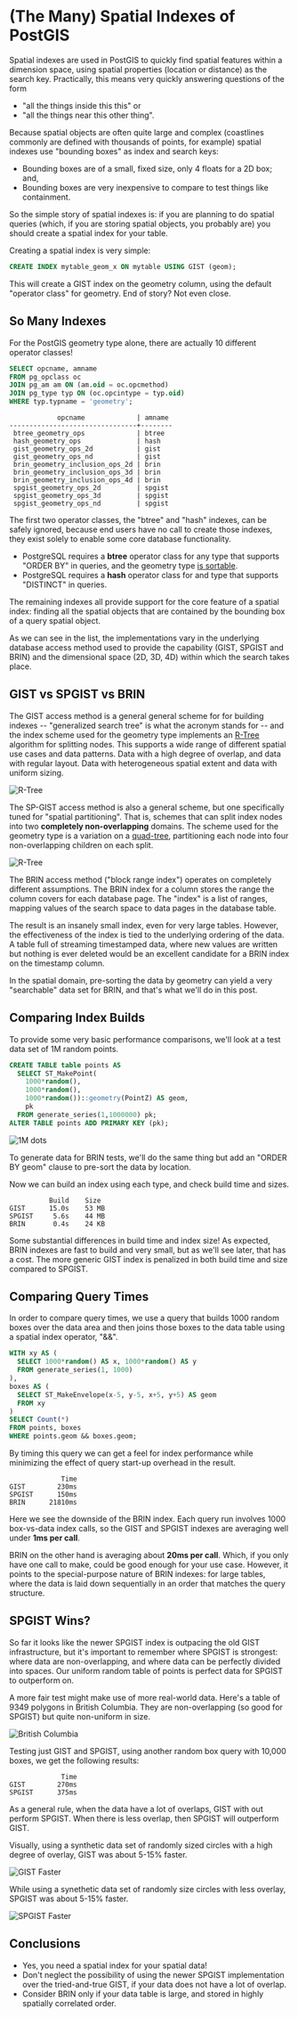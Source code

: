 # (The Many) Spatial Indexes of PostGIS

Spatial indexes are used in PostGIS to quickly find spatial features within a dimension space, using spatial properties (location or distance) as the search key.  Practically, this means very quickly answering questions of the form 

* "all the things inside this this" or
* "all the things near this other thing".

Because spatial objects are often quite large and complex (coastlines commonly are defined with thousands of points, for example) spatial indexes use "bounding boxes" as index and search keys:

* Bounding boxes are of a small, fixed size, only 4 floats for a 2D box; and,
* Bounding boxes are very inexpensive to compare to test things like containment.

So the simple story of spatial indexes is: if you are planning to do spatial queries (which, if you are storing spatial objects, you probably are) you should create a spatial index for your table. 

Creating a spatial index is very simple:

```sql
CREATE INDEX mytable_geom_x ON mytable USING GIST (geom);
```

This will create a GIST index on the geometry column, using the default "operator class" for geometry. End of story? Not even close.

## So Many Indexes

For the PostGIS geometry type alone, there are actually 10 different operator classes!

```sql
SELECT opcname, amname
FROM pg_opclass oc
JOIN pg_am am ON (am.oid = oc.opcmethod)
JOIN pg_type typ ON (oc.opcintype = typ.oid)
WHERE typ.typname = 'geometry';
```

```
            opcname             | amname 
--------------------------------+--------
 btree_geometry_ops             | btree
 hash_geometry_ops              | hash
 gist_geometry_ops_2d           | gist
 gist_geometry_ops_nd           | gist
 brin_geometry_inclusion_ops_2d | brin
 brin_geometry_inclusion_ops_3d | brin
 brin_geometry_inclusion_ops_4d | brin
 spgist_geometry_ops_2d         | spgist
 spgist_geometry_ops_3d         | spgist
 spgist_geometry_ops_nd         | spgist
```

The first two operator classes, the "btree" and "hash" indexes, can be safely ignored, because end users have no call to create those indexes, they exist solely to enable some core database functionality. 

* PostgreSQL requires a **btree** operator class for any type that supports "ORDER BY" in queries, and the geometry type [is sortable](https://blog.crunchydata.com/blog/waiting-for-postgis-3-hilbert-geometry-sorting). 
* PostgreSQL requires a **hash** operator class for and type that supports "DISTINCT" in queries.

The remaining indexes all provide support for the core feature of a spatial index: finding all the spatial objects that are contained by the bounding box of a query spatial object. 

As we can see in the list, the implementations vary in the underlying database access method used to provide the capability (GIST, SPGIST and BRIN) and the dimensional space (2D, 3D, 4D) within which the search takes place.

## GIST vs SPGIST vs BRIN

The GIST access method is a general general scheme for for building indexes -- "generalized search tree" is what the acronym stands for -- and the index scheme used for the geometry type implements an [R-Tree](https://en.wikipedia.org/wiki/R-tree) algorithm for splitting nodes. This supports a wide range of different spatial use cases and data patterns. Data with a high degree of overlap, and data with regular layout. Data with heterogeneous spatial extent and data with uniform sizing.

![R-Tree](img/rtree.png)

The SP-GIST access method is also a general scheme, but one specifically tuned for "spatial partitioning". That is, schemes that can split index nodes into two **completely non-overlapping** domains. The scheme used for the geometry type is a variation on a [quad-tree](https://en.wikipedia.org/wiki/Quadtree), partitioning each node into four non-overlapping children on each split. 

![R-Tree](img/quadtree.png)

The BRIN access method ("block range index") operates on completely different assumptions. The BRIN index for a column stores the range the column covers for each database page. The "index" is a list of ranges, mapping values of the search space to data pages in the database table. 

The result is an insanely small index, even for very large tables. However, the effectiveness of the index is tied to the underlying ordering of the data. A table full of streaming timestamped data, where new values are written but nothing is ever deleted would be an excellent candidate for a BRIN index on the timestamp column. 

In the spatial domain, pre-sorting the data by geometry can yield a very "searchable" data set for BRIN, and that's what we'll do in this post.

## Comparing Index Builds

To provide some very basic performance comparisons, we'll look at a test data set of 1M random points. 

```sql
CREATE TABLE table points AS
  SELECT ST_MakePoint(
    1000*random(), 
    1000*random(), 
    1000*random())::geometry(PointZ) AS geom, 
    pk
  FROM generate_series(1,1000000) pk;
ALTER TABLE points ADD PRIMARY KEY (pk);
```

![1M dots](img/docs.png)

To generate data for BRIN tests, we'll do the same thing but add an "ORDER BY geom" clause to pre-sort the data by location.

Now we can build an index using each type, and check build time and sizes.

```
          Build    Size
GIST      15.0s    53 MB
SPGIST     5.6s    44 MB
BRIN       0.4s    24 KB
```

Some substantial differences in build time and index size! As expected, BRIN indexes are fast to build and very small, but as we'll see later, that has a cost. The more generic GIST index is penalized in both build time and size compared to SPGIST.

## Comparing Query Times

In order to compare query times, we use a query that builds 1000 random boxes over the data area and then joins those boxes to the data table using a spatial index operator, "&&".

```sql
WITH xy AS (
  SELECT 1000*random() AS x, 1000*random() AS y 
  FROM generate_series(1, 1000)
),
boxes AS (
  SELECT ST_MakeEnvelope(x-5, y-5, x+5, y+5) AS geom 
  FROM xy
)
SELECT Count(*)
FROM points, boxes
WHERE points.geom && boxes.geom;
```

By timing this query we can get a feel for index performance while minimizing the effect of query start-up overhead in the result.

```
             Time
GIST        230ms
SPGIST      150ms 
BRIN      21810ms 
```

Here we see the downside of the BRIN index. Each query run involves 1000 box-vs-data index calls, so the GIST and SPGIST indexes are averaging well under **1ms per call**. 

BRIN on the other hand is averaging about **20ms per call**. Which, if you only have one call to make, could be good enough for your use case. However, it points to the special-purpose nature of BRIN indexes: for large tables, where the data is laid down sequentially in an order that matches the query structure.

## SPGIST Wins?

So far it looks like the newer SPGIST index is outpacing the old GIST infrastructure, but it's important to remember where SPGIST is strongest: where data are non-overlapping, and where data can be perfectly divided into spaces. Our uniform random table of points is perfect data for SPGIST to outperform on.

A more fair test might make use of more real-world data. Here's a table of 9349 polygons in British Columbia. They are non-overlapping (so good for SPGIST) but quite non-uniform in size.

![British Columbia](img/bc.png)

Testing just GIST and SPGIST, using another random box query with 10,000 boxes, we get the following results:

```
             Time
GIST        270ms
SPGIST      375ms 
```

As a general rule, when the data have a lot of overlaps, GIST with out perform SPGIST. When there is less overlap, then SPGIST will outperform GIST.

Visually, using a synthetic data set of randomly sized circles with a high degree of overlay, GIST was about 5-15% faster.

![GIST Faster](img/gist_faster.png)

While using a synethetic data set of randomly size circles with less overlay, SPGIST was about 5-15% faster.

![SPGIST Faster](img/spgist_faster.png)

## Conclusions

* Yes, you need a spatial index for your spatial data!
* Don't neglect the possibility of using the newer SPGIST implementation over the tried-and-true GIST, if your data does not have a lot of overlap.
* Consider BRIN only if your data table is large, and stored in highly spatially correlated order.
